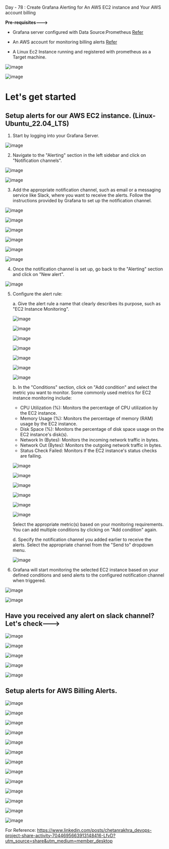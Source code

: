 Day - 78 : Create Grafana Alerting for An AWS EC2 instance and Your AWS account billing

**Pre-requisites--->**

- Grafana server configured with Data Source:Prometheus [Refer](https://90daysofdevopschallenge.hashnode.dev/day74-90daysofdevops-challenge-tws)

- An AWS account for monitoring billing alerts [Refer](https://aws.amazon.com/free/?trk=17a47518-9bfe-4f1e-a67f-42bdd19264e5&sc_channel=ps&ef_id=CjwKCAjw44mlBhAQEiwAqP3eVtVUav8CKJEQyq5uKDZ1DwpoeOBuYMAGE5TKBwgV8b6AnRWkjuP6-BoCPZMQAvD_BwE:G:s&s_kwcid=AL!4422!3!525855180410!p!!g!!amazon%20web%20server!13385427590!122597168825&all-free-tier.sort-by=item.additionalFields.SortRank&all-free-tier.sort-order=asc&awsf.Free%20Tier%20Types=*all&awsf.Free%20Tier%20Categories=*all)

- A Linux Ec2 Instance running and registered with prometheus as a Target machine.

![image](https://github.com/Chaitannyaa/90DaysOfDevOps/assets/117350787/5ba991d6-abef-40f7-8074-cf90fb6e1b20)

![image](https://github.com/Chaitannyaa/90DaysOfDevOps/assets/117350787/8c92379c-a572-466d-ab30-b779b1a4d388)

# Let's get started 

## Setup alerts for our AWS EC2 instance. (Linux-Ubuntu_22.04_LTS)

1. Start by logging into your Grafana Server.

![image](https://github.com/Chaitannyaa/90DaysOfDevOps/assets/117350787/25956352-27ec-4a49-9279-d416bb9616fa)

2. Navigate to the "Alerting" section in the left sidebar and click on "Notification channels".

![image](https://github.com/Chaitannyaa/90DaysOfDevOps/assets/117350787/65edd7d0-f7bf-4cab-a78e-4772be1f9acd)

![image](https://github.com/Chaitannyaa/90DaysOfDevOps/assets/117350787/27f33d9a-09db-4036-9baf-0c87922cb28f)

3. Add the appropriate notification channel, such as email or a messaging service like Slack, where you want to receive the alerts. Follow the instructions provided by Grafana to set up the notification channel.

![image](https://github.com/Chaitannyaa/90DaysOfDevOps/assets/117350787/c053294a-a424-41dd-a9d4-2338ff69d2ec)

![image](https://github.com/Chaitannyaa/90DaysOfDevOps/assets/117350787/cbe6601e-94f1-4c0f-940c-3d638063c700)

![image](https://github.com/Chaitannyaa/90DaysOfDevOps/assets/117350787/c14e3e35-60e7-43e5-9091-faa48d8b9c8f)

![image](https://github.com/Chaitannyaa/90DaysOfDevOps/assets/117350787/c88ab857-e554-4b72-9331-c831629ba2af)

![image](https://github.com/Chaitannyaa/90DaysOfDevOps/assets/117350787/4a6ef6d4-dfab-4db4-8877-3c0e972a0b1e)

![image](https://github.com/Chaitannyaa/90DaysOfDevOps/assets/117350787/ea6f5721-a3df-47a1-9977-5b51f2a88bfe)

4. Once the notification channel is set up, go back to the "Alerting" section and click on "New alert".

![image](https://github.com/Chaitannyaa/90DaysOfDevOps/assets/117350787/c74bea6a-790b-4101-b1f2-8f2253b1ef18)

5. Configure the alert rule:

   a. Give the alert rule a name that clearly describes its purpose, such as "EC2 Instance Monitoring".

   ![image](https://github.com/Chaitannyaa/90DaysOfDevOps/assets/117350787/e60603ca-c3eb-475b-9542-5f4c420453c4)

   ![image](https://github.com/Chaitannyaa/90DaysOfDevOps/assets/117350787/f9e83c55-1584-49db-ab08-82e805792011)

   ![image](https://github.com/Chaitannyaa/90DaysOfDevOps/assets/117350787/edf06034-cd64-4852-8ce8-ca36fef4f417)

   ![image](https://github.com/Chaitannyaa/90DaysOfDevOps/assets/117350787/c024c785-3d4f-4ad1-9db2-19a9e05b9476)

   ![image](https://github.com/Chaitannyaa/90DaysOfDevOps/assets/117350787/d5c4421d-c28b-4259-a75f-41fc43edcd65)

   ![image](https://github.com/Chaitannyaa/90DaysOfDevOps/assets/117350787/d9c67e37-0cb7-404b-aafe-d4369a742822)

   ![image](https://github.com/Chaitannyaa/90DaysOfDevOps/assets/117350787/539efd44-3719-44be-a7ce-f1a11903bee0)

   b. In the "Conditions" section, click on "Add condition" and select the metric you want to monitor. Some commonly used metrics for EC2 instance monitoring include:

      - CPU Utilization (%): Monitors the percentage of CPU utilization by the EC2 instance.
      - Memory Usage (%): Monitors the percentage of memory (RAM) usage by the EC2 instance.
      - Disk Space (%): Monitors the percentage of disk space usage on the EC2 instance's disk(s).
      - Network In (Bytes): Monitors the incoming network traffic in bytes.
      - Network Out (Bytes): Monitors the outgoing network traffic in bytes.
      - Status Check Failed: Monitors if the EC2 instance's status checks are failing.

   ![image](https://github.com/Chaitannyaa/90DaysOfDevOps/assets/117350787/c9686b1c-13c0-4539-8b24-e94df6da8814)

   ![image](https://github.com/Chaitannyaa/90DaysOfDevOps/assets/117350787/0845e1f5-f5d1-4d70-a88f-1703685d80c8)

   ![image](https://github.com/Chaitannyaa/90DaysOfDevOps/assets/117350787/f04b9d92-2d54-4bb1-a96b-1f994907ddbe)

   ![image](https://github.com/Chaitannyaa/90DaysOfDevOps/assets/117350787/781d8784-4659-4ac7-9024-660bad465db2)

   ![image](https://github.com/Chaitannyaa/90DaysOfDevOps/assets/117350787/31c1228e-c5e0-4cdc-9cd2-8c9333d9496f)

   ![image](https://github.com/Chaitannyaa/90DaysOfDevOps/assets/117350787/81019f60-1dc1-4036-8870-4d374ce3fe0c)

   Select the appropriate metric(s) based on your monitoring requirements. You can add multiple conditions by clicking on "Add condition" again.

   d. Specify the notification channel you added earlier to receive the alerts. Select the appropriate channel from the "Send to" dropdown menu.

   ![image](https://github.com/Chaitannyaa/90DaysOfDevOps/assets/117350787/57f7993b-4cab-481c-8486-5dcd6e959f63)

6. Grafana will start monitoring the selected EC2 instance based on your defined conditions and send alerts to the configured notification channel when triggered.

![image](https://github.com/Chaitannyaa/90DaysOfDevOps/assets/117350787/e76b9dd8-3cba-4182-a3ce-2bb67ab51b43)

![image](https://github.com/Chaitannyaa/90DaysOfDevOps/assets/117350787/b7940d78-b129-4e10-afca-04693f65f7a8)

## Have you received any alert on slack channel? Let's check--->

![image](https://github.com/Chaitannyaa/90DaysOfDevOps/assets/117350787/3c1a853d-c041-4684-9607-c578792a79cb)

![image](https://github.com/Chaitannyaa/90DaysOfDevOps/assets/117350787/e4e68ca2-cb1c-4472-be32-ce3a42d1b0c3)

![image](https://github.com/Chaitannyaa/90DaysOfDevOps/assets/117350787/a8d2ae02-6776-40db-bfc0-94bdca485562)

![image](https://github.com/Chaitannyaa/90DaysOfDevOps/assets/117350787/b978aac3-1de0-404b-b65a-8e3bbc384072)

![image](https://github.com/Chaitannyaa/90DaysOfDevOps/assets/117350787/41ccd78d-52e3-46d3-b1ea-89fa532dad41)

## Setup alerts for AWS Billing Alerts.

![image](https://github.com/Chaitannyaa/90DaysOfDevOps/assets/117350787/a83df5da-1ba7-413a-bc66-09324a03b11d)

![image](https://github.com/Chaitannyaa/90DaysOfDevOps/assets/117350787/290b61e5-051d-4147-9d64-4b317b568b3f)

![image](https://github.com/Chaitannyaa/90DaysOfDevOps/assets/117350787/ab0a3407-3eda-4278-99c9-5332e889ad6e)

![image](https://github.com/Chaitannyaa/90DaysOfDevOps/assets/117350787/f7ed8719-c4e4-44e2-a4c8-6ca1ef933ba2)

![image](https://github.com/Chaitannyaa/90DaysOfDevOps/assets/117350787/87fcb410-b017-44ad-ac4b-f07121efddb6)

![image](https://github.com/Chaitannyaa/90DaysOfDevOps/assets/117350787/7e9e5069-ea7a-4085-abcb-39054f1053c7)

![image](https://github.com/Chaitannyaa/90DaysOfDevOps/assets/117350787/73fafa0c-9dba-42aa-a110-db7e59a0e9fa)

![image](https://github.com/Chaitannyaa/90DaysOfDevOps/assets/117350787/e0136298-fd9e-4cbd-a54f-de2426cb5553)

![image](https://github.com/Chaitannyaa/90DaysOfDevOps/assets/117350787/111b55f0-98d3-44e4-aa22-06de0a8cdb9d)

![image](https://github.com/Chaitannyaa/90DaysOfDevOps/assets/117350787/f962cbcc-f545-42ed-8d85-e6a299a57c8e)

![image](https://github.com/Chaitannyaa/90DaysOfDevOps/assets/117350787/88d67f5b-0a55-48c0-898a-f44b72535418)

![image](https://github.com/Chaitannyaa/90DaysOfDevOps/assets/117350787/d4e8ca33-d26a-491f-b89b-d46c3be917f8)

![image](https://github.com/Chaitannyaa/90DaysOfDevOps/assets/117350787/315a2d7d-1ec9-46d4-943c-339b30270135)



For Reference: https://www.linkedin.com/posts/chetanrakhra_devops-project-share-activity-7044695663913148416-LfvD?utm_source=share&utm_medium=member_desktop
